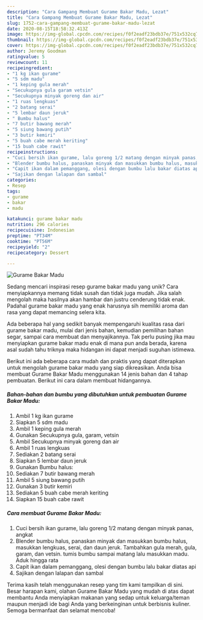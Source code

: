 ```yaml
---
description: "Cara Gampang Membuat Gurame Bakar Madu, Lezat"
title: "Cara Gampang Membuat Gurame Bakar Madu, Lezat"
slug: 1752-cara-gampang-membuat-gurame-bakar-madu-lezat
date: 2020-08-15T18:58:32.413Z
image: https://img-global.cpcdn.com/recipes/f0f2eadf23bdb37e/751x532cq70/gurame-bakar-madu-foto-resep-utama.jpg
thumbnail: https://img-global.cpcdn.com/recipes/f0f2eadf23bdb37e/751x532cq70/gurame-bakar-madu-foto-resep-utama.jpg
cover: https://img-global.cpcdn.com/recipes/f0f2eadf23bdb37e/751x532cq70/gurame-bakar-madu-foto-resep-utama.jpg
author: Jeremy Goodman
ratingvalue: 5
reviewcount: 11
recipeingredient:
- "1 kg ikan gurame"
- "5 sdm madu"
- "1 keping gula merah"
- "Secukupnya gula garam vetsin"
- "Secukupnya minyak goreng dan air"
- "1 ruas lengkuas"
- "2 batang serai"
- "5 lembar daun jeruk"
- " Bumbu halus"
- "7 butir bawang merah"
- "5 siung bawang putih"
- "3 butir kemiri"
- "5 buah cabe merah keriting"
- "15 buah cabe rawit"
recipeinstructions:
- "Cuci bersih ikan gurame, lalu goreng 1/2 matang dengan minyak panas, angkat"
- "Blender bumbu halus, panaskan minyak dan masukkan bumbu halus, masukkan lengkuas, serai, dan daun jeruk. Tambahkan gula merah, gula, garam, dan vetsin. tumis bumbu sampai matang lalu masukkan madu. Aduk hingga rata"
- "Capit ikan dalam pemanggang, olesi dengan bumbu lalu bakar diatas api"
- "Sajikan dengan lalapan dan sambal"
categories:
- Resep
tags:
- gurame
- bakar
- madu

katakunci: gurame bakar madu 
nutrition: 296 calories
recipecuisine: Indonesian
preptime: "PT34M"
cooktime: "PT56M"
recipeyield: "2"
recipecategory: Dessert

---
```



![Gurame Bakar Madu](https://img-global.cpcdn.com/recipes/f0f2eadf23bdb37e/751x532cq70/gurame-bakar-madu-foto-resep-utama.jpg)

Sedang mencari inspirasi resep gurame bakar madu yang unik? Cara menyiapkannya memang tidak susah dan tidak juga mudah. Jika salah mengolah maka hasilnya akan hambar dan justru cenderung tidak enak. Padahal gurame bakar madu yang enak harusnya sih memiliki aroma dan rasa yang dapat memancing selera kita.

Ada beberapa hal yang sedikit banyak mempengaruhi kualitas rasa dari gurame bakar madu, mulai dari jenis bahan, kemudian pemilihan bahan segar, sampai cara membuat dan menyajikannya. Tak perlu pusing jika mau menyiapkan gurame bakar madu enak di mana pun anda berada, karena asal sudah tahu triknya maka hidangan ini dapat menjadi suguhan istimewa.




Berikut ini ada beberapa cara mudah dan praktis yang dapat diterapkan untuk mengolah gurame bakar madu yang siap dikreasikan. Anda bisa membuat Gurame Bakar Madu menggunakan 14 jenis bahan dan 4 tahap pembuatan. Berikut ini cara dalam membuat hidangannya.

<!--inarticleads1-->

##### Bahan-bahan dan bumbu yang dibutuhkan untuk pembuatan Gurame Bakar Madu:

1. Ambil 1 kg ikan gurame
1. Siapkan 5 sdm madu
1. Ambil 1 keping gula merah
1. Gunakan Secukupnya gula, garam, vetsin
1. Ambil Secukupnya minyak goreng dan air
1. Ambil 1 ruas lengkuas
1. Sediakan 2 batang serai
1. Siapkan 5 lembar daun jeruk
1. Gunakan  Bumbu halus:
1. Sediakan 7 butir bawang merah
1. Ambil 5 siung bawang putih
1. Gunakan 3 butir kemiri
1. Sediakan 5 buah cabe merah keriting
1. Siapkan 15 buah cabe rawit




<!--inarticleads2-->

##### Cara membuat Gurame Bakar Madu:

1. Cuci bersih ikan gurame, lalu goreng 1/2 matang dengan minyak panas, angkat
1. Blender bumbu halus, panaskan minyak dan masukkan bumbu halus, masukkan lengkuas, serai, dan daun jeruk. Tambahkan gula merah, gula, garam, dan vetsin. tumis bumbu sampai matang lalu masukkan madu. Aduk hingga rata
1. Capit ikan dalam pemanggang, olesi dengan bumbu lalu bakar diatas api
1. Sajikan dengan lalapan dan sambal




Terima kasih telah menggunakan resep yang tim kami tampilkan di sini. Besar harapan kami, olahan Gurame Bakar Madu yang mudah di atas dapat membantu Anda menyiapkan makanan yang sedap untuk keluarga/teman maupun menjadi ide bagi Anda yang berkeinginan untuk berbisnis kuliner. Semoga bermanfaat dan selamat mencoba!
